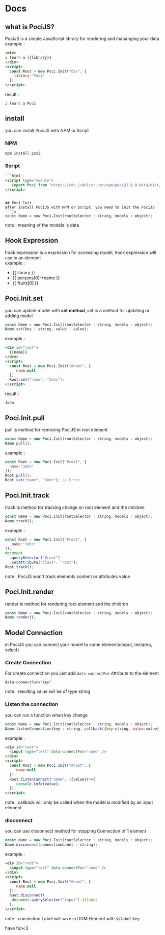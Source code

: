 # Docs
## what is PociJS?
PociJS is a simple JavaScript library for rendering and mananging your data   
example :
```html
<div>
i learn a {{library}}
</div>
<script>
  const Root = new Poci.Init("div", {
    library:"Poci"
  });
</script>
```  
result :
```
i learn a Poci
```

## install
you can install PociJS with NPM or Script  
### NPM
```
npm install poci
```

### Script
```html
```html
<script type="module">
   import Poci from "https://cdn.jsdelivr.net/npm/poci@1.0.0-beta/dist/main.mjs";
</script>
```  
```

## Poci.Init
after install PociJS with NPM or Script, you need to init the PociJS   
```js
const Name = new Poci.Init(rootSelector : string, models : object);
```  
note : meaning of the models is data  

## Hook Expression
hook expression is a expression for accessing model, hook expression will use in an element   
example :
- {{ library }}
- {{ persons[0]->name }}
- {{ fruits[0] }}  

## Poci.Init.set
you can update model with **set method**, set is a method for updating or adding model  
```js
const Name = new Poci.Init(rootSelector : string, models : object);
Name.set(key : string, value : value);
```  
example :
```html
<div id="root">
  {{name}}
</div>
<script>
  const Root = new Poci.Init("#root", {
     name:null
  });
  Root.set("name", "John");
</script>
```  
result :
```
John
```  

## Poci.Init.pull
pull is method for removing PociJS in root element  
```js
const Name = new Poci.Init(rootSelector : string, models : object);
Name.pull();
```  
example :
```js
const Root = new Poci.Init("#root", {
  name:"John"
});
Root.pull();
Root.set("name", "John"); // Error
```

## Poci.Init.track
track is method for tracking change on root element and the children   
```js
const Name = new Poci.Init(rootSelector : string, models : object);
Name.track();
```  
example :  
```js
const Root = new Poci.Init("#root", {
   name:"John"
});
document
  .querySelector("#root")
  .setAttribute("class", "root");
Root.track();
```  
note : PociJS won't track elements content or attributes value

## Poci.Init.render
render is method for rendering root element and the children   
```js
const Name = new Poci.Init(rootSelector : string, models : object);
Name.render();
```  

## Model Connection
in PociJS you can connect your model to some elements(input, textarea, select)  
### Create Connection
For create connection you just add ```data-connectFor``` Attribute to the element  
```
data-connectFor="key"
```   
note : resulting value will be of type string

### Listen the connection
you can run a function when key change  
```js
const Name = new Poci.Init(rootSelector : string, models : object);
Name.listenConnection(key : string, callback({key:string, value:value}) : function);
```  
example :  
```html
<div id="root">
  <input type="text" data-connectFor="name" />
</div>
<script>
  const Root = new Poci.Init("#root", {
     name:null
  });
  Root.listenConnect("name", ({value})=>{
     console.info(value);
  });
</script>
```  
note : callback will only be called when the model is modified by an input element

### disconnect
you can use disconnect method for stopping Connection of 1 element   
```js
const Name = new Poci.Init(rootSelector : string, models : object);
Name.disconnect(connectionLabel : string);
```  
example :  
```html
<div id="root">
  <input type="text" data-connectFor="name" />
</div>
<script>
  const Root = new Poci.Init("#root", {
     name:null
  });
  Root.disconnect(
   document.querySelector("input").$$label
  );
</script>
```  
note : connection Label will save in DOM Element with ```$$label``` key

have fun<3
